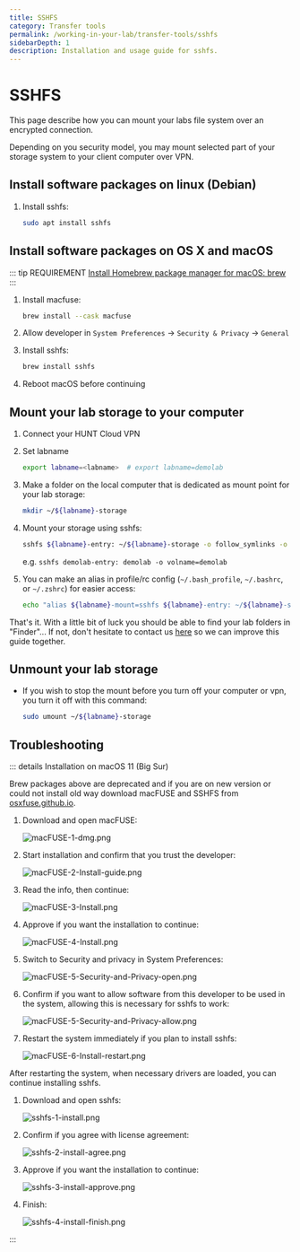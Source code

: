 ```yaml
---
title: SSHFS
category: Transfer tools
permalink: /working-in-your-lab/transfer-tools/sshfs
sidebarDepth: 1
description: Installation and usage guide for sshfs.
---
```


# SSHFS

This page describe how you can mount your labs file system over an encrypted connection.

Depending on you security model, you may mount selected part of your storage system to your client computer over VPN.

## Install software packages on linux (Debian)

1. Install sshfs:

   ```bash
   sudo apt install sshfs
   ```

## Install software packages on OS X and macOS

::: tip REQUIREMENT
[Install Homebrew package manager for macOS: brew](https://brew.sh/)
:::

1. Install macfuse:

   ```bash
   brew install --cask macfuse
   ```

2. Allow developer in `System Preferences` -> `Security & Privacy` -> `General`

3. Install sshfs:

   ```bash
   brew install sshfs
   ```

4. Reboot macOS before continuing

## Mount your lab storage to your computer

1. Connect your HUNT Cloud VPN
2. Set labname

   ```bash
   export labname=<labname>  # export labname=demolab
   ```

3. Make a folder on the local computer that is dedicated as mount point for your lab storage:

   ```bash
   mkdir ~/${labname}-storage
   ```

4. Mount your storage using sshfs:

   ```bash
   sshfs ${labname}-entry: ~/${labname}-storage -o follow_symlinks -o volname=${labname}
   ```

   e.g. `sshfs demolab-entry: demolab -o volname=demolab`

5. You can make an alias in profile/rc config (`~/.bash_profile`, `~/.bashrc`, or `~/.zshrc`) for easier access:

   ```bash
   echo "alias ${labname}-mount=sshfs ${labname}-entry: ~/${labname}-storage -o follow_symlinks -o volname=${labname}" >> ~/.profile
   ```

That's it.
With a little bit of luck you should be able to find your lab folders in "Finder"...
If not, don't hesitate to contact us [here](/contact) so we can improve this guide together.

## Unmount your lab storage

- If you wish to stop the mount before you turn off your computer or vpn, you turn it off with this command:

  ```bash
  sudo umount ~/${labname}-storage
  ```

## Troubleshooting

::: details Installation on macOS 11 (Big Sur)

Brew packages above are deprecated and if you are on new version or could not install old way download
macFUSE and SSHFS from [osxfuse.github.io](https://osxfuse.github.io/).

1. Download and open macFUSE:

    ![macFUSE-1-dmg.png](./images/macFUSE-1-dmg.png)

2. Start installation and confirm that you trust the developer:

    ![macFUSE-2-Install-guide.png](./images/macFUSE-2-Install-guide.png)

3. Read the info, then continue:

    ![macFUSE-3-Install.png](./images/macFUSE-3-Install.png)

4. Approve if you want the installation to continue:

    ![macFUSE-4-Install.png](./images/macFUSE-4-Install.png)

5. Switch to Security and privacy in System Preferences:

    ![macFUSE-5-Security-and-Privacy-open.png](./images/macFUSE-5-Security-and-Privacy-open.png)

6. Confirm if you want to allow software from this developer to be used in the system,
   allowing this is necessary for sshfs to work:

    ![macFUSE-5-Security-and-Privacy-allow.png](./images/macFUSE-5-Security-and-Privacy-allow.png)

7. Restart the system immediately if you plan to install sshfs:

    ![macFUSE-6-Install-restart.png](./images/macFUSE-6-Install-restart.png)

After restarting the system, when necessary drivers are loaded, you can continue installing sshfs.

1. Download and open sshfs:

    ![sshfs-1-install.png](./images/sshfs-1-install.png)

2. Confirm if you agree with license agreement:

    ![sshfs-2-install-agree.png](./images/sshfs-2-install-agree.png)

3. Approve if you want the installation to continue:

    ![sshfs-3-install-approve.png](./images/sshfs-3-install-approve.png)

4. Finish:

    ![sshfs-4-install-finish.png](./images/sshfs-4-install-finish.png)

:::

